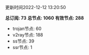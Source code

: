 更新时间2022-12-12 13:20:50

**总订阅: 73**
**总节点: 1060**
**有效节点: 288**
- trojan节点: 60
- v2ray节点: 188
- ss节点: 39
- ssr节点: 1
